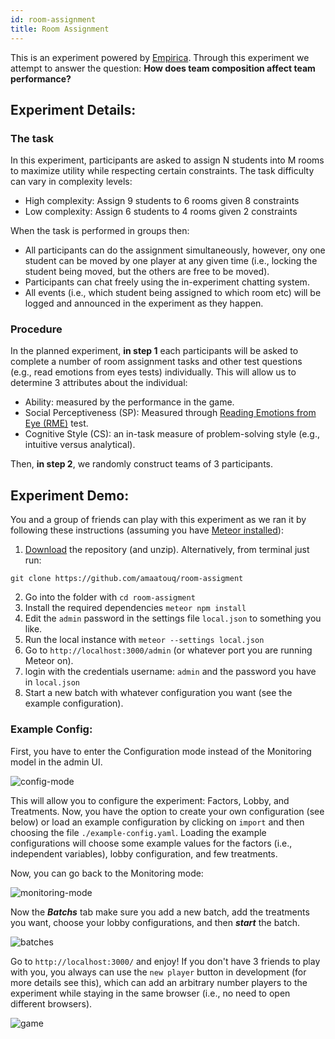 ```yaml
---
id: room-assignment
title: Room Assignment
---
```


This is an experiment powered by
[Empirica](https://github.com/empiricaly/empirica). Through this experiment we attempt to answer the question: **How does team
composition affect team performance?**

## Experiment Details:

### The task

In this experiment, participants are asked to assign N students into M rooms to
maximize utility while respecting certain constraints. The task difficulty can
vary in complexity levels:

- High complexity: Assign 9 students to 6 rooms given 8 constraints
- Low complexity: Assign 6 students to 4 rooms given 2 constraints

When the task is performed in groups then:

- All participants can do the assignment simultaneously, however, ony one
  student can be moved by one player at any given time (i.e., locking the
  student being moved, but the others are free to be moved).
- Participants can chat freely using the in-experiment chatting system.
- All events (i.e., which student being assigned to which room etc) will be
  logged and announced in the experiment as they happen.

### Procedure

In the planned experiment, **in step 1** each participants will be asked to
complete a number of room assignment tasks and other test questions (e.g., read
emotions from eyes tests) individually. This will allow us to determine 3
attributes about the individual:

- Ability: measured by the performance in the game.
- Social Perceptiveness (SP): Measured through
  [Reading Emotions from Eye (RME)](https://github.com/amaatouq/RME_test) test.
- Cognitive Style (CS): an in-task measure of problem-solving style (e.g.,
  intuitive versus analytical).

Then, **in step 2**, we randomly construct teams of 3 participants.

## Experiment Demo:

You and a group of friends can play with this experiment as we ran it by following these instructions (assuming you have [Meteor installed](https://www.meteor.com/install)):

1. [Download](https://github.com/amaatouq/room-assigment.git) the repository (and unzip). Alternatively, from terminal just run:

```ssh
git clone https://github.com/amaatouq/room-assigment
```

2. Go into the folder with `cd room-assigment`
3. Install the required dependencies `meteor npm install`
4. Edit the `admin` password in the settings file `local.json` to something you like.
5. Run the local instance with `meteor --settings local.json`
6. Go to `http://localhost:3000/admin` (or whatever port you are running Meteor on).
7. login with the credentials username: `admin` and the password you have in `local.json`
8. Start a new batch with whatever configuration you want (see the example configuration).

### Example Config:

First, you have to enter the Configuration mode instead of the Monitoring model in the admin UI.

![config-mode][config-mode-image]

[config-mode-image]: https://raw.githubusercontent.com/amaatouq/room-assigment/master/readme_screenshots/configuration_mode.png

This will allow you to configure the experiment: Factors, Lobby, and Treatments. Now, you have the option to create your own configuration (see below) or load an example configuration by clicking on `import` and then choosing the file `./example-config.yaml`.
Loading the example configurations will choose some example values for the factors (i.e., independent variables), lobby configuration, and few treatments.

Now, you can go back to the Monitoring mode:

![monitoring-mode][monitoring-mode-image]

[monitoring-mode-image]: https://raw.githubusercontent.com/amaatouq/room-assigment/master/readme_screenshots/monitoring_mode.png

Now the **_Batchs_** tab make sure you add a new batch, add the treatments you want, choose your lobby configurations, and then **_start_** the batch.

![batches][batches-img]

[batches-img]: https://raw.githubusercontent.com/amaatouq/room-assigment/master/readme_screenshots/new_batch.png

Go to `http://localhost:3000/` and enjoy! If you don't have 3 friends to play with you, you always can use the `new player` button in development (for more details see this), which can add an arbitrary number players to the experiment while staying in the same browser (i.e., no need to open different browsers).

![game][game-img]

[game-img]: https://raw.githubusercontent.com/amaatouq/room-assigment/master/readme_screenshots/game.png
